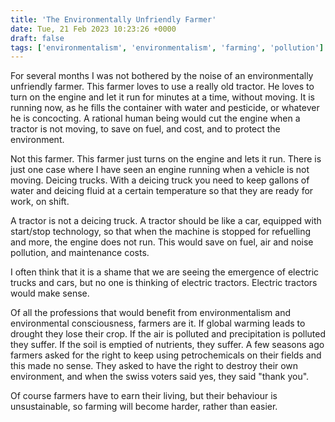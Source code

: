 ```yaml
---
title: 'The Environmentally Unfriendly Farmer'
date: Tue, 21 Feb 2023 10:23:26 +0000
draft: false
tags: ['environmentalism', 'environmentalism', 'farming', 'pollution']
---
```


For several months I was not bothered by the noise of an environmentally unfriendly farmer. This farmer loves to use a really old tractor. He loves to turn on the engine and let it run for minutes at a time, without moving. It is running now, as he fills the container with water and pesticide, or whatever he is concocting. A rational human being would cut the engine when a tractor is not moving, to save on fuel, and cost, and to protect the environment.

Not this farmer. This farmer just turns on the engine and lets it run. There is just one case where I have seen an engine running when a vehicle is not moving. Deicing trucks. With a deicing truck you need to keep gallons of water and deicing fluid at a certain temperature so that they are ready for work, on shift.

A tractor is not a deicing truck. A tractor should be like a car, equipped with start/stop technology, so that when the machine is stopped for refuelling and more, the engine does not run. This would save on fuel, air and noise pollution, and maintenance costs.

I often think that it is a shame that we are seeing the emergence of electric trucks and cars, but no one is thinking of electric tractors. Electric tractors would make sense.

Of all the professions that would benefit from environmentalism and environmental consciousness, farmers are it. If global warming leads to drought they lose their crop. If the air is polluted and precipitation is polluted they suffer. If the soil is emptied of nutrients, they suffer. A few seasons ago farmers asked for the right to keep using petrochemicals on their fields and this made no sense. They asked to have the right to destroy their own environment, and when the swiss voters said yes, they said "thank you".

Of course farmers have to earn their living, but their behaviour is unsustainable, so farming will become harder, rather than easier.